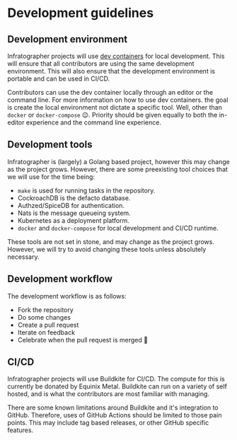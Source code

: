 # Development guidelines

## Development environment

Infratographer projects will use [dev containers](https://containers.dev) for local development. This will ensure that all contributors are using the same development environment. This will also ensure that the development environment is portable and can be used in CI/CD.

Contributors can use the dev container locally through an editor or the command line. For more information on how to use dev containers. the goal is create the local environment not dictate a specific tool. Well, other than `docker` or `docker-compose` :wink:. Priority should be given equally to both the in-editor experience and the command line experience.

## Development tools

Infratographer is (largely) a Golang based project, however this may change as the project grows. However, there are some preexisting tool choices that we will use for the time being:

* `make` is used for running tasks in the repository.
* CockroachDB is the defacto database.
* Authzed/SpiceDB for authentication.
* Nats is the message queueing system.
* Kubernetes as a deployment platform.
* `docker` and `docker-compose` for local development and CI/CD runtime.


These tools are not set in stone, and may change as the project grows. However, we will try to avoid changing these tools unless absolutely necessary.

## Development workflow

The development workflow is as follows:

* Fork the repository
* Do some changes
* Create a pull request
* Iterate on feedback
* Celebrate when the pull request is merged :tada:

## CI/CD

Infratographer projects will use Buildkite for CI/CD. The compute for this is currently be donated by Equinix Metal.
Buildkite can run on a variety of self hosted, and is what the contributors are most familiar with managing.

There are some known limitations around Buildkite and it's integration to GitHub. Therefore, uses of GitHub Actions should be limited to those pain points. This may include tag based releases, or other GitHub specific features.